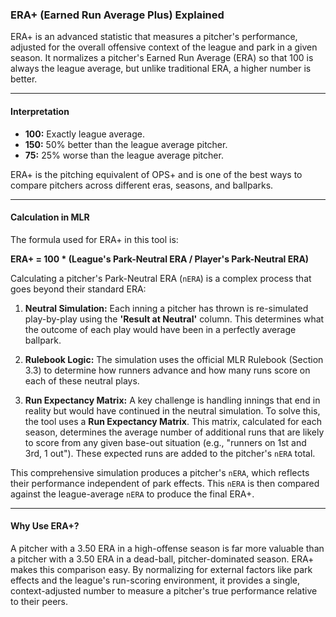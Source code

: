 ### ERA+ (Earned Run Average Plus) Explained

ERA+ is an advanced statistic that measures a pitcher's performance, adjusted for the overall offensive context of the league and park in a given season. It normalizes a pitcher's Earned Run Average (ERA) so that 100 is always the league average, but unlike traditional ERA, a higher number is better.

---

#### **Interpretation**

*   **100:** Exactly league average.
*   **150:** 50% better than the league average pitcher.
*   **75:** 25% worse than the league average pitcher.

ERA+ is the pitching equivalent of OPS+ and is one of the best ways to compare pitchers across different eras, seasons, and ballparks.

---

#### **Calculation in MLR**

The formula used for ERA+ in this tool is:

**ERA+ = 100 * (League's Park-Neutral ERA / Player's Park-Neutral ERA)**

Calculating a pitcher's Park-Neutral ERA (`nERA`) is a complex process that goes beyond their standard ERA:

1.  **Neutral Simulation:** Each inning a pitcher has thrown is re-simulated play-by-play using the **'Result at Neutral'** column. This determines what the outcome of each play would have been in a perfectly average ballpark.

2.  **Rulebook Logic:** The simulation uses the official MLR Rulebook (Section 3.3) to determine how runners advance and how many runs score on each of these neutral plays.

3.  **Run Expectancy Matrix:** A key challenge is handling innings that end in reality but would have continued in the neutral simulation. To solve this, the tool uses a **Run Expectancy Matrix**. This matrix, calculated for each season, determines the average number of additional runs that are likely to score from any given base-out situation (e.g., "runners on 1st and 3rd, 1 out"). These expected runs are added to the pitcher's `nERA` total.

This comprehensive simulation produces a pitcher's `nERA`, which reflects their performance independent of park effects. This `nERA` is then compared against the league-average `nERA` to produce the final ERA+.

---

#### **Why Use ERA+?**

A pitcher with a 3.50 ERA in a high-offense season is far more valuable than a pitcher with a 3.50 ERA in a dead-ball, pitcher-dominated season. ERA+ makes this comparison easy. By normalizing for external factors like park effects and the league's run-scoring environment, it provides a single, context-adjusted number to measure a pitcher's true performance relative to their peers.
